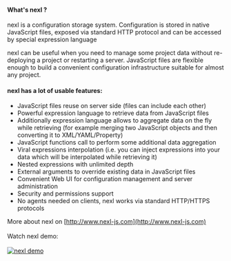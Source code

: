 #### What's nexl ?
nexl is a configuration storage system. Configuration is stored in native JavaScript files, exposed via standard HTTP protocol and can be accessed by special expression language

nexl can be useful when you need to manage some project data without re-deploying a project or restarting a server. JavaScript files are flexible enough to build a convenient configuration infrastructure suitable for almost any project.

#### nexl has a lot of usable features:

* JavaScript files reuse on server side (files can include each other)
* Powerful expression language to retrieve data from JavaScript files<br/>
* Additionally expression language allows to aggregate data on the fly while retrieving (for example merging two JavaScript objects and then converting it to XML/YAML/Property)
* JavaScript functions call to perform some additional data aggregation
* Viral expressions interpolation (i.e. you can inject expressions into your data which will be interpolated while retrieving it)
* Nested expressions with unlimited depth
* External arguments to override existing data in JavaScript files
* Convenient Web UI for configuration management and server administration
* Security and permissions support
* No agents needed on clients, nexl works via standard HTTP/HTTPS protocols

More about nexl on [http://www.nexl-js.com](http://www.nexl-js.com)
<br/><br/>
Watch nexl demo:
<br/><br/>
[![nexl demo](https://img.youtube.com/vi/_OibWBQ_ALw/0.jpg)](https://www.youtube.com/watch?v=_OibWBQ_ALw)